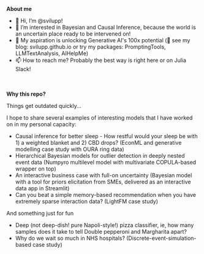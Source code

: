 **About me**

- 👋 Hi, I’m @svilupp!
- 👀 I’m interested in Bayesian and Causal Inference, because the world is an uncertain place ready to be intervened on!
- 🎯 My aspiration is unlocking Generative AI's 100x potential (🔗 see my blog: svilupp.github.io or try my packages: PromptingTools, LLMTextAnalysis, AIHelpMe)
- 📫 How to reach me? Probably the best way is right here or on Julia Slack!


 <br><br>
**Why this repo?**

Things get outdated quickly...

I hope to share several examples of interesting models that I have worked on in my personal capacity:
- Causal inference for better sleep - How restful would your sleep be with 1) a weighted blanket and 2) CBD drops? (EconML and generative modelling case study with OURA ring data)
- Hierarchical Bayesian models for outlier detection in deeply nested event data (Numpyro multilevel model with multivariate COPULA-based wrapper on top)
- An interactive business case with full-on uncertainty (Bayesian model with a tool for priors elicitation from SMEs, delivered as an interactive data app in Streamlit)
- Can you beat a simple memory-based recommendation when you have extremely sparse interaction data? (LightFM case study)


And something just for fun
- Deep (not deep-dish! pure Napoli-style!) pizza classifier, ie, how many samples does it take to tell Double pepperoni and Margharita apart?
- Why do we wait so much in NHS hospitals? (Discrete-event-simulation-based case study)
